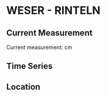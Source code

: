 # WESER - RINTELN

## Current Measurement

Current measurement: <Value topic="rivers/pegel-online/WESER/RINTELN/measurementValue"/> cm

## Time Series

<TimeSeries topic="rivers/pegel-online/WESER/RINTELN/measurementValue" period="week" />

## Location

<WorldMap>
  <Marker lat="52.18974748167877" lon="9.081704939644025" labelTopic="rivers/pegel-online/WESER/RINTELN" />
</WorldMap>
